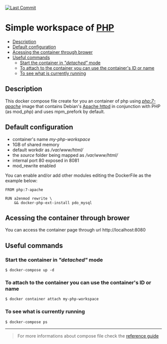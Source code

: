 [![Last Commit][last-commit]][commits]
# Simple workspace of [PHP][1] <!-- omit in toc -->

- [Description](#description)
- [Default configuration](#default-configuration)
- [Acessing the container through brower](#acessing-the-container-through-brower)
- [Useful commands](#useful-commands)
  - [Start the container in *"detached"* mode](#start-the-container-in-detached-mode)
  - [To attach to the container you can use the container's ID or name](#to-attach-to-the-container-you-can-use-the-containers-id-or-name)
  - [To see what is currently running](#to-see-what-is-currently-running)

## Description
This docker compose file create for you an container of php using [*php:7-apache*][2] image that contains Debian's [Apache httpd][3] in conjunction with PHP (as mod_php) and uses mpm_prefork by default.

## Default configuration
* container's name _*my-php-workspace*_
* 1GB of shared memory
* default workdir as */var/www/html/*
* the *source* folder being mapped as */var/www/html/*
* internal port 80 exposed in 8081
* mod_rewrite enabled

You can enable and/or add other modules editing the DockerFile as the example below:

```
FROM php:7-apache

RUN a2enmod rewrite \
    && docker-php-ext-install pdo_mysql
```

## Acessing the container through brower
You can access the container page through url http://localhost:8080

## Useful commands

### Start the container in *"detached"* mode

```
$ docker-compose up -d
```

### To attach to the container you can use the container's ID or name

```
$ docker container attach my-php-workspace
```

### To see what is currently running

```
$ docker-compose ps
```

---

> For more informations about compose file check the [reference guide][reference-guide]

[1]: https://www.php.net/
[2]: https://github.com/docker-library/php/blob/1bc63c1ce4294a4ecb50c60dcf6a57d6749cba7d/7.4/buster/apache/Dockerfile
[3]: http://httpd.apache.org/

[reference-guide]: https://docs.docker.com/compose/compose-file/compose-file-v3/
[commits]: https://github.com/wvicente/php-workspace/commits/master
[last-commit]: https://img.shields.io/github/last-commit/wvicente/php-workspace/master?style=plastic&logo=github
